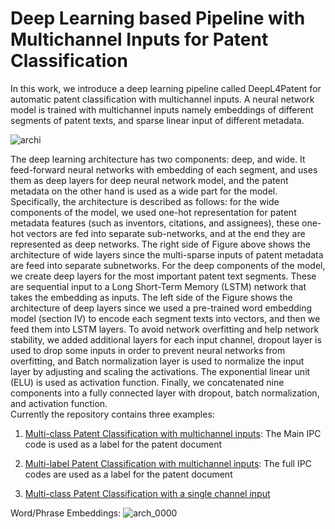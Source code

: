 # Deep Learning based Pipeline with Multichannel Inputs for Patent Classification

In this work, we introduce a deep learning pipeline called DeepL4Patent for automatic patent classification with multichannel inputs.   A neural network model is trained with multichannel inputs namely embeddings of different segments of patent texts, and sparse linear input of different metadata.


![archi](https://github.com/sofean-mso/DeepL4Patent/blob/master/archi.png)


The deep learning architecture has two components: deep, and wide. It feed-forward neural networks with embedding of each segment, and uses them as deep layers for deep neural network model, and the patent metadata on the other hand is used as a wide part for the model. Specifically, the architecture is described as follows: for the wide components of the model, we used one-hot representation for patent metadata features (such as inventors, citations, and assignees), these one-hot vectors are fed into separate sub-networks, and at the end they are represented as deep networks. The right side of Figure above shows the architecture of wide layers since the multi-sparse inputs of patent metadata are feed into separate subnetworks. For the deep components of the model, we create deep layers for the most important patent text segments. These are sequential input to a Long Short-Term Memory (LSTM) network that takes the embedding as inputs. The left side of the Figure shows the architecture of deep layers since we used a pre-trained word embedding model (section IV) to encode each segment texts into vectors, and then we feed them into LSTM layers. To avoid network overfitting and help network stability, we added additional layers for each input channel, dropout layer is used to drop some inputs in order to prevent neural networks from overfitting, and Batch normalization layer is used to normalize the input layer by adjusting and scaling the activations. The exponential linear unit (ELU) is used as activation function. Finally, we concatenated nine components into a fully connected layer with dropout, batch normalization, and activation function.  
Currently the repository contains three examples:

1. [Multi-class Patent Classification with multichannel inputs](https://github.com/sofean-mso/DeepL4Patent/blob/master/DeepL4Patent%20Pipeline%20for%20Multi-class%20Patent%20Classification.ipynb): The Main IPC code is used as a label for the patent document

2. [Multi-label Patent Classification with multichannel inputs](https://github.com/sofean-mso/DeepL4Patent/blob/master/DeepL4Patent%20Pipeline%20for%20Multi-label%20Patent%20Classification.ipynb): The full IPC codes are used as a label for the patent document

3. [Multi-class Patent Classification with a single channel input](https://github.com/sofean-mso/DeepL4Patent/blob/master/single_input/Multi-classification%20with%20a%20single%20Input%20channel.ipynb)


Word/Phrase Embeddings: 
![arch_0000](https://github.com/sofean-mso/DeepL4Patent/blob/master/phraseEmbbs.png)
